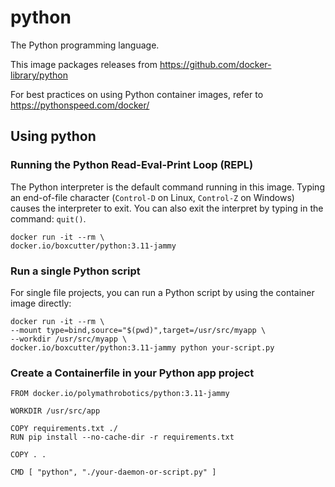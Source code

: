 # python

The Python programming language.

This image packages releases from https://github.com/docker-library/python

For best practices on using Python container images, refer to https://pythonspeed.com/docker/

## Using python

### Running the Python Read-Eval-Print Loop (REPL)

The Python interpreter is the default command running in this image. Typing an end-of-file character (`Control-D` on Linux, `Control-Z` on Windows) causes the interpreter to exit. You can also exit the interpret by typing in the command: `quit()`.

```
docker run -it --rm \
docker.io/boxcutter/python:3.11-jammy
```

### Run a single Python script

For single file projects, you can run a Python script by using the container image directly:

```
docker run -it --rm \
--mount type=bind,source="$(pwd)",target=/usr/src/myapp \
--workdir /usr/src/myapp \
docker.io/boxcutter/python:3.11-jammy python your-script.py
```

### Create a Containerfile in your Python app project

```
FROM docker.io/polymathrobotics/python:3.11-jammy

WORKDIR /usr/src/app

COPY requirements.txt ./
RUN pip install --no-cache-dir -r requirements.txt

COPY . .

CMD [ "python", "./your-daemon-or-script.py" ]
```